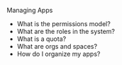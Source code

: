 Managing Apps

*	What is the permissions model?
*	What are the roles in the system?
*	What is a quota?
*	What are orgs and spaces?
*	How do I organize my apps?